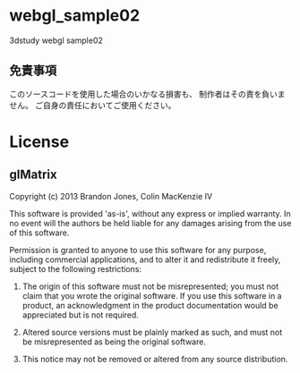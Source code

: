 webgl_sample02
==============

3dstudy webgl sample02

免責事項
--------------
このソースコードを使用した場合のいかなる損害も、
制作者はその責を負いません。
ご自身の責任においてご使用ください。


License
==============

glMatrix
--------------

Copyright (c) 2013 Brandon Jones, Colin MacKenzie IV

This software is provided 'as-is', without any express or implied
warranty. In no event will the authors be held liable for any damages
arising from the use of this software.

Permission is granted to anyone to use this software for any purpose,
including commercial applications, and to alter it and redistribute it
freely, subject to the following restrictions:

 1. The origin of this software must not be misrepresented; you must not
    claim that you wrote the original software. If you use this software
    in a product, an acknowledgment in the product documentation would be
    appreciated but is not required.

 2. Altered source versions must be plainly marked as such, and must not
    be misrepresented as being the original software.

 3. This notice may not be removed or altered from any source distribution.
